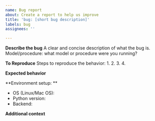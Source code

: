 ```yaml
---
name: Bug report
about: Create a report to help us improve
title: 'bug: [short bug description]'
labels: bug
assignees: ''

---
```


**Describe the bug**
A clear and concise description of what the bug is.
Model/procedure: what model or procedure were you running?

**To Reproduce**
Steps to reproduce the behavior:
1. 
2. 
3. 
4. 

**Expected behavior**

**Environment setup: **
 - OS (Linux/Mac OS):
 - Python version:
- Backend:

**Additional context**
